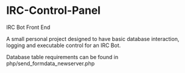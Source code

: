 # IRC-Control-Panel
IRC Bot Front End

A small personal project designed to have basic database interaction, logging and executable control for an IRC Bot.

Database table requirements can be found in php/send_formdata_newserver.php
